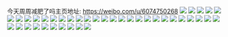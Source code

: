 今天周周减肥了吗主页地址: https://weibo.com/u/6074750268 
![](https://wx4.sinaimg.cn/mw2000/006D7232ly1h9fwb8670kj31900u0gw2.jpg) 
![](https://wx4.sinaimg.cn/mw2000/006D7232ly1h9fwb8p0t4j31900u048e.jpg) 
![](https://wx4.sinaimg.cn/mw2000/006D7232ly1h9fwb7m7k9j31900u0ajv.jpg) 
![](https://wx4.sinaimg.cn/mw2000/006D7232ly1h9fwb95algj31900u0aiv.jpg) 
![](https://wx4.sinaimg.cn/mw2000/006D7232ly1h9fwb9sxx3j31900u0jxb.jpg) 
![](https://wx4.sinaimg.cn/mw2000/006D7232ly1h9fwba3bigj31900u0gq8.jpg) 
![](https://wx4.sinaimg.cn/mw2000/006D7232ly1h9fwbacy6wj31900u07a9.jpg) 
![](https://wx4.sinaimg.cn/mw2000/006D7232ly1h9fwbalo5sj31900u0wmy.jpg) 
![](https://wx4.sinaimg.cn/mw2000/006D7232ly1h9fwbazlu3j31900u012s.jpg) 
![](https://wx4.sinaimg.cn/mw2000/006D7232ly1h9f8a7s7oaj30s50s512f.jpg) 
![](https://wx4.sinaimg.cn/mw2000/006D7232ly1h9f8a9hcuzj31o0280e82.jpg) 
![](https://wx4.sinaimg.cn/mw2000/006D7232ly1h9f4gksamij30pg0o5dn7.jpg) 
![](https://wx4.sinaimg.cn/mw2000/006D7232ly1h9f4iqa7pgj30px1f0n2p.jpg) 
![](https://wx4.sinaimg.cn/mw2000/006D7232ly1h9f3or2rwij30u013bwla.jpg) 
![](https://wx4.sinaimg.cn/mw2000/006D7232ly1h9e86gmzwxj30wi1ycjxt.jpg) 
![](https://wx4.sinaimg.cn/mw2000/006D7232ly1h9e8635hxtj30q318njy9.jpg) 
![](https://wx4.sinaimg.cn/mw2000/006D7232ly1h9e863ojbkj30sx1dcdwf.jpg) 
![](https://wx4.sinaimg.cn/mw2000/006D7232ly1h9dn4n2xylj321i21ix6p.jpg) 
![](https://wx4.sinaimg.cn/mw2000/006D7232ly1h9cdci7jubj335s35s4qt.jpg) 
![](https://wx4.sinaimg.cn/mw2000/006D7232ly1h9cdcj2yfxj32002o01ky.jpg) 
![](https://wx4.sinaimg.cn/mw2000/006D7232ly1h9cdcjp2y2j31n826zb29.jpg) 
![](https://wx4.sinaimg.cn/mw2000/006D7232ly1h9cdckpy1qj32c02c07wi.jpg) 
![](https://wx4.sinaimg.cn/mw2000/006D7232ly1h8r1grkaiqj30wi0rq0wi.jpg) 
![](https://wx4.sinaimg.cn/mw2000/006D7232ly1h8r1gsvk64j30wi1ycnpd.jpg) 
![](https://wx4.sinaimg.cn/mw2000/006D7232ly1h8r1gtixh3j30u00yrq6n.jpg) 
![](https://wx4.sinaimg.cn/mw2000/006D7232ly1h8r1gtabujj30u014045f.jpg) 
![](https://wx4.sinaimg.cn/mw2000/006D7232ly1h8o6iopujrj31yn2pcu13.jpg) 
![](https://wx4.sinaimg.cn/mw2000/006D7232ly1h8o6iletutj31pk2d04qq.jpg) 
![](https://wx4.sinaimg.cn/mw2000/006D7232ly1h8o6irzsujj32262u51l4.jpg) 
![](https://wx4.sinaimg.cn/mw2000/006D7232ly1h82ptp1hbzj31sc2dshdw.jpg) 
![](https://wx4.sinaimg.cn/mw2000/006D7232ly1h82ptrgqv7j31sc2dsqv7.jpg) 
![](https://wx4.sinaimg.cn/mw2000/006D7232ly1h82pttyfsrj31sc2dsx6p.jpg) 
![](https://wx4.sinaimg.cn/mw2000/006D7232ly1h7qhbqc6ikj30u0140qc5.jpg) 
![](https://wx4.sinaimg.cn/mw2000/006D7232ly1h7qhbpryv9j30u0140aiz.jpg) 
![](https://wx4.sinaimg.cn/mw2000/006D7232ly1h7hg6wwpksj30u0140aik.jpg) 
![](https://wx4.sinaimg.cn/mw2000/006D7232ly1h7hg6wbl5hj30u0140gts.jpg) 
![](https://wx4.sinaimg.cn/mw2000/006D7232ly1h7hg6xp5zyj30u0140qb3.jpg) 
![](https://wx4.sinaimg.cn/mw2000/006D7232ly1h44i1se33tj32c0340e83.jpg) 
![](https://wx4.sinaimg.cn/mw2000/006D7232ly1h44i1q2urxj32c0340hdv.jpg) 
![](https://wx4.sinaimg.cn/mw2000/006D7232ly1h3r7dobc94j31qg2bax6p.jpg) 
